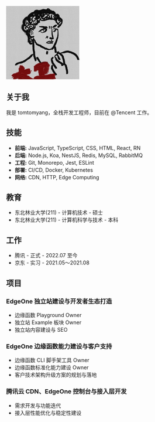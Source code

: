 <img src='./image/profile.jpeg' width='200'/>

## 关于我

我是 tomtomyang，全栈开发工程师，目前在 @Tencent 工作。

## 技能
- **前端:** JavaScript, TypeScript, CSS, HTML, React, RN
- **后端:** Node.js, Koa, NestJS, Redis, MySQL, RabbitMQ
- **工程:** Git, Monorepo, Jest, ESLint
- **部署:** CI/CD, Docker, Kubernetes
- **网络:** CDN, HTTP, Edge Computing

## 教育
- 东北林业大学(211) - 计算机技术 - 硕士
- 东北林业大学(211) - 计算机科学与技术 - 本科

## 工作
- 腾讯 - 正式 - 2022.07 至今
- 京东 - 实习 - 2021.05～2021.08

## 项目
### EdgeOne 独立站建设与开发者生态打造
- 边缘函数 Playground Owner
- 独立站 Example 板块 Owner
- 独立站内容建设与 SEO

### EdgeOne 边缘函数能力建设与客户支持
- 边缘函数 CLI 脚手架工具 Owner
- 边缘函数标准化能力建设 Owner
- 客户技术架构升级方案的规划与落地

### 腾讯云 CDN、EdgeOne 控制台与接入层开发
- 需求开发与功能迭代
- 接入层性能优化与稳定性建设
